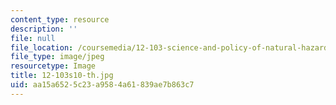 ```yaml
---
content_type: resource
description: ''
file: null
file_location: /coursemedia/12-103-science-and-policy-of-natural-hazards-spring-2010/aa15a6525c23a9584a61839ae7b863c7_12-103s10-th.jpg
file_type: image/jpeg
resourcetype: Image
title: 12-103s10-th.jpg
uid: aa15a652-5c23-a958-4a61-839ae7b863c7
---
```

